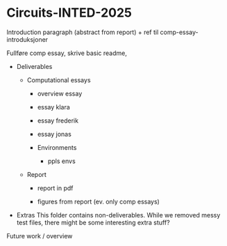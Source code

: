 # Circuits-INTED-2025

Introduction paragraph (abstract from report) + ref til comp-essay-introduksjoner

Fullføre comp essay, skrive basic readme, 



- Deliverables

    - Computational essays
        - overview essay
        - essay klara
        - essay frederik
        - essay jonas
        
        - Environments
            - ppls envs
    
    - Report
        - report in pdf
        
        - figures from report (ev. only comp essays)

- Extras
    This folder contains non-deliverables. While we removed messy test files, there might be some interesting extra stuff?


Future work / overview 
